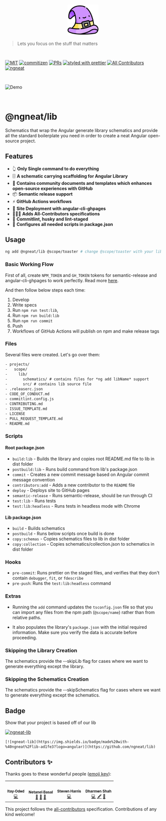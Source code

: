 <p align="center">
 <img width="20%" height="20%" src="./logo.svg">
</p>

> Lets you focus on the stuff that matters

<br />

[![MIT](https://img.shields.io/packagist/l/doctrine/orm.svg?style=flat-square)]()
[![commitizen](https://img.shields.io/badge/commitizen-friendly-brightgreen.svg?style=flat-square)]()
[![PRs](https://img.shields.io/badge/PRs-welcome-brightgreen.svg?style=flat-square)]()
[![styled with prettier](https://img.shields.io/badge/styled_with-prettier-ff69b4.svg?style=flat-square)](https://github.com/prettier/prettier)
[![All Contributors](https://img.shields.io/badge/all_contributors-2-orange.svg?style=flat-square)](#contributors)
[![ngneat](https://img.shields.io/badge/@-ngneat-383636?style=flat-square&labelColor=8f68d4)](https://github.com/ngneat/)



<br >

![Demo](demo.gif)

<br >

# @ngneat/lib

Schematics that wrap the Angular generate library schematics and provide all the standard boilerplate you need in order to create a neat Angular open-source project.

## Features

- 👆 **Only Single command to do everything**
- 🗄️ **A schematic carrying scaffolding for Angular Library**
- 📄 **Contains community documents and templates which enhances open-source experiences with GitHub**
- 📦 **Semantic release support**
- ⚡ **GitHub Actions workflows**
- 🚀 **Site Deployment with angular-cli-ghpages**
- 🧑‍🤝‍🧑 **Adds All-Contributors specifications**
- 🔐 **Commitlint, husky and lint-staged**
- 📜 **Configures all needed scripts in package.json**

## Usage

```bash
ng add @ngneat/lib @scope/toaster # change @scope/toaster with your lib name
```

### Basic Working Flow

First of all, create `NPM_TOKEN` and `GH_TOKEN` tokens for semantic-release and angular-cli-ghpages to work perfectly. Read more [here](https://semantic-release.gitbook.io/semantic-release/usage/ci-configuration#authentication-for-plugins).

And then follow below steps each time:

1. Develop
2. Write specs
3. Run `npm run test:lib`,
4. Run `npm run build:lib`
5. Run `npm run commit`
6. Push
7. Workflows of GitHub Actions will publish on npm and make release tags

### Files

Several files were created. Let's go over them:

```
- projects/
-   scope/
-     lib/
-       schematics/ # contains files for *ng add libName* support
-       src/ # contains lib source file
- .releaserc.json
- CODE_OF_CONDUCT.md
- commitlint.config.js
- CONTRIBUTING.md
- ISSUE_TEMPLATE.md
- LICENSE
- PULL_REQUEST_TEMPLATE.md
- README.md
```

### Scripts

#### Root package.json

- `build:lib` - Builds the library and copies root README.md file to lib in dist folder
- `postbuild:lib` - Runs build command from lib's package.json
- `commit` - Creates a new commit message based on Angular commit message convention
- `contributors:add` - Adds a new contributor to the `README` file
- `deploy` - Deploys site to GitHub pages
- `semantic-release` - Runs semantic-release, should be run through CI
- `test:lib` - Runs tests
- `test:lib:headless` - Runs tests in headless mode with Chrome

#### Lib package.json

- `build` - Builds schematics
- `postbuild` - Runs below scripts once build is done
- `copy:schemas` - Copies schematics files to lib in dist folder
- `copy:collection` - Copies schematics/collection.json to schematics in dist folder

### Hooks

- `pre-commit`: Runs prettier on the staged files, and verifies that they don't contain `debugger`, `fit`, or `fdescribe`
- `pre-push`: Runs the `test:lib:headless` command

### Extras

- Running the `add` command  updates the `tsconfig.json` file so that you can import any files from the npm path (`@scope/name`) rather than from relative paths.

- It also populates the library's `package.json` with the initial required information. Make sure you verify the data is accurate before proceeding.

### Skipping the Library Creation

The schematics provide the --skipLib flag for cases where we want to generate everything except the library.

### Skipping the Schematics Creation

The schematics provide the --skipSchematics flag for cases where we want to generate everything except the schematics.

## Badge

Show that your project is based off of our lib

[![ngneat-lib](https://img.shields.io/badge/made%20with-%40ngneat%2Flib-ad1fe3?logo=angular)](https://github.com/ngneat/lib)

```
[![ngneat-lib](https://img.shields.io/badge/made%20with-%40ngneat%2Flib-ad1fe3?logo=angular)](https://github.com/ngneat/lib)
```

## Contributors ✨

Thanks goes to these wonderful people ([emoji key](https://allcontributors.org/docs/en/emoji-key)):

<!-- ALL-CONTRIBUTORS-LIST:START - Do not remove or modify this section -->
<!-- prettier-ignore-start -->
<!-- markdownlint-disable -->
<table>
  <tr>
    <td align="center"><a href="https://github.com/itayod"><img src="https://avatars2.githubusercontent.com/u/6719615?v=4" width="100px;" alt=""/><br /><sub><b>Itay Oded</b></sub></a><br /><a href="https://github.com/@ngneat/lib/commits?author=itayod" title="Code">💻</a></td>
    <td align="center"><a href="https://www.netbasal.com"><img src="https://avatars1.githubusercontent.com/u/6745730?v=4" width="100px;" alt=""/><br /><sub><b>Netanel Basal</b></sub></a><br /><a href="https://github.com/@ngneat/lib/commits?author=NetanelBasal" title="Documentation">📖</a> <a href="#ideas-NetanelBasal" title="Ideas, Planning, & Feedback">🤔</a> <a href="#projectManagement-NetanelBasal" title="Project Management">📆</a></td>
    <td align="center"><a href="https://stevenharris.dev"><img src="https://avatars0.githubusercontent.com/u/7720242?v=4" width="100px;" alt=""/><br /><sub><b>Steven Harris</b></sub></a><br /><a href="https://github.com/@ngneat/lib/commits?author=Steven-Harris" title="Code">💻</a></td>
    <td align="center"><a href="http://shhdharmen.me"><img src="https://avatars.githubusercontent.com/u/6831283?v=4" width="100px;" alt=""/><br /><sub><b>Dharmen Shah</b></sub></a><br /><a href="https://github.com/@ngneat/lib/commits?author=shhdharmen" title="Code">💻</a> <a href="#content-shhdharmen" title="Content">🖋</a> <a href="https://github.com/@ngneat/lib/commits?author=shhdharmen" title="Documentation">📖</a></td>
  </tr>
</table>

<!-- markdownlint-enable -->
<!-- prettier-ignore-end -->
<!-- ALL-CONTRIBUTORS-LIST:END -->

This project follows the [all-contributors](https://github.com/all-contributors/all-contributors) specification. Contributions of any kind welcome!
